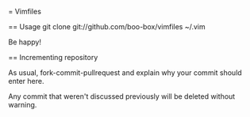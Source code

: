 = Vimfiles

== Usage
git clone git://github.com/boo-box/vimfiles ~/.vim

Be happy!

== Incrementing repository

As usual, fork-commit-pullrequest and explain why your commit should enter here.

Any commit that weren't discussed previously will be deleted without warning.

